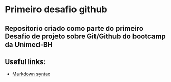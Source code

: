 # Primeiro desafio github
## Repositorio criado como parte do primeiro Desafio de projeto sobre Git/Github do bootcamp da Unimed-BH

## Useful links:
 - [Markdown syntax](https://www.markdownguide.org/basic-syntax/)